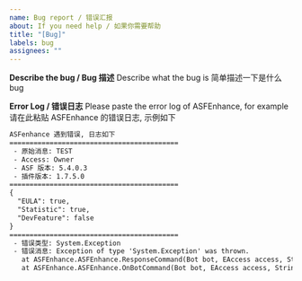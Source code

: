 ```yaml
---
name: Bug report / 错误汇报
about: If you need help / 如果你需要帮助
title: "[Bug]"
labels: bug
assignees: ""
---
```


**Describe the bug / Bug 描述**
Describe what the bug is
简单描述一下是什么 bug

**Error Log / 错误日志**
Please paste the error log of ASFEnhance, for example
请在此粘贴 ASFEnhance 的错误日志, 示例如下

```txt
ASFenhance 遇到错误, 日志如下
==========================================
 - 原始消息: TEST
 - Access: Owner
 - ASF 版本: 5.4.0.3
 - 插件版本: 1.7.5.0
==========================================
{
  "EULA": true,
  "Statistic": true,
  "DevFeature": false
}
==========================================
 - 错误类型: System.Exception
 - 错误消息: Exception of type 'System.Exception' was thrown.
   at ASFEnhance.ASFEnhance.ResponseCommand(Bot bot, EAccess access, String message, String[] args, UInt64 steamId)
   at ASFEnhance.ASFEnhance.OnBotCommand(Bot bot, EAccess access, String message, String[] args, UInt64 steamId)
```

